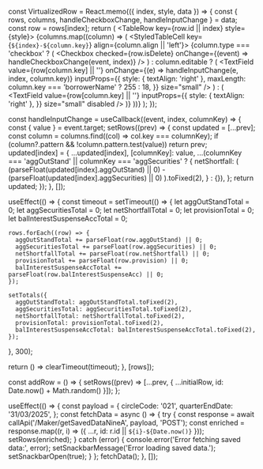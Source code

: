 const VirtualizedRow = React.memo(({ index, style, data }) => {
  const { rows, columns, handleCheckboxChange, handleInputChange } = data;
  const row = rows[index];
  return (
    <TableRow key={row.id || index} style={style}>
      {columns.map((column) => (
        <StyledTableCell key={`${index}-${column.key}`} align={column.align || 'left'}>
          {column.type === 'checkbox' ? (
            <Checkbox checked={row.isDelete} onChange={(event) => handleCheckboxChange(event, index)} />
          ) : column.editable ? (
            <TextField
              value={row[column.key] || ''}
              onChange={(e) => handleInputChange(e, index, column.key)}
              inputProps={{
                style: { textAlign: 'right' },
                maxLength: column.key === 'borrowerName' ? 255 : 18,
              }}
              size="small"
            />
          ) : (
            <TextField
              value={row[column.key] || ''}
              inputProps={{
                style: { textAlign: 'right' },
              }}
              size="small"
              disabled
            />
          )}
        </StyledTableCell>
      ))}
    </TableRow>
  );
});



const handleInputChange = useCallback((event, index, columnKey) => {
  const { value } = event.target;
  setRows((prev) => {
    const updated = [...prev];
    const column = columns.find((col) => col.key === columnKey);
    if (column?.pattern && !column.pattern.test(value)) return prev;
    updated[index] = {
      ...updated[index],
      [columnKey]: value,
      ...(columnKey === 'aggOutStand' || columnKey === 'aggSecurities'
        ? {
            netShortfall: (
              (parseFloat(updated[index].aggOutStand) || 0) -
              (parseFloat(updated[index].aggSecurities) || 0)
            ).toFixed(2),
          }
        : {}),
    };
    return updated;
  });
}, []);




useEffect(() => {
  const timeout = setTimeout(() => {
    let aggOutStandTotal = 0;
    let aggSecuritiesTotal = 0;
    let netShortfallTotal = 0;
    let provisionTotal = 0;
    let balInterestSuspenseAccTotal = 0;

    rows.forEach((row) => {
      aggOutStandTotal += parseFloat(row.aggOutStand) || 0;
      aggSecuritiesTotal += parseFloat(row.aggSecurities) || 0;
      netShortfallTotal += parseFloat(row.netShortfall) || 0;
      provisionTotal += parseFloat(row.provision) || 0;
      balInterestSuspenseAccTotal += parseFloat(row.balInterestSuspenseAcc) || 0;
    });

    setTotals({
      aggOutStandTotal: aggOutStandTotal.toFixed(2),
      aggSecuritiesTotal: aggSecuritiesTotal.toFixed(2),
      netShortfallTotal: netShortfallTotal.toFixed(2),
      provisionTotal: provisionTotal.toFixed(2),
      balInterestSuspenseAccTotal: balInterestSuspenseAccTotal.toFixed(2),
    });
  }, 300);

  return () => clearTimeout(timeout);
}, [rows]);


const addRow = () => {
  setRows((prev) => [...prev, { ...initialRow, id: Date.now() + Math.random() }]);
};


useEffect(() => {
  const payload = {
    circleCode: '021',
    quarterEndDate: '31/03/2025',
  };
  const fetchData = async () => {
    try {
      const response = await callApi('/Maker/getSavedDataNineA', payload, 'POST');
      const enriched = response.map((r, i) => ({ ...r, id: r.id || `${i}-${Date.now()}` }));
      setRows(enriched);
    } catch (error) {
      console.error('Error fetching saved data:', error);
      setSnackbarMessage('Error loading saved data.');
      setSnackbarOpen(true);
    }
  };
  fetchData();
}, []);